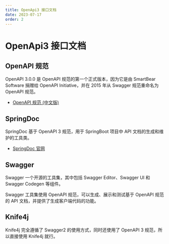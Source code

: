 ```yaml
---
title: OpenApi3 接口文档
date: 2023-07-17
order: 2
---
```


# OpenApi3 接口文档

## OpenAPI 规范

OpenAPI 3.0.0 是 OpenAPI 规范的第一个正式版本，因为它是由 SmartBear Software 捐赠给 OpenAPI Initiative，并在 2015 年从 Swagger 规范重命名为 OpenAPI 规范。

- [OpenAPI 规范 (中文版)](https://openapi.apifox.cn/)

## SpringDoc

SpringDoc 基于 OpenAPI 3 规范，用于 SpringBoot 项目中 API 文档的生成和维护的工具类。

- [SpringDoc 官网](https://springdoc.org/)

## Swagger

Swagger 一个开源的工具集，其中包括 Swagger Editor、Swagger UI 和 Swagger Codegen 等组件。

Swagger 工具集使用 OpenAPI 规范，可以生成、展示和测试基于 OpenAPI 规范的 API 文档，并提供了生成客户端代码的功能。

## Knife4j

Knife4j 完全遵循了 Swagger2 的使用方式，同时还使用了 OpenAPI 3 规范，所以直接使用 Knife4j 就行。

